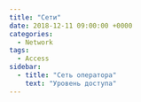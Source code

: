 ```yaml
---
title: "Сети"
date: 2018-12-11 09:00:00 +0000
categories:
  - Network
tags:
  - Access
sidebar:
  - title: "Сеть оператора"
    text: "Уровень доступа"
---
```

